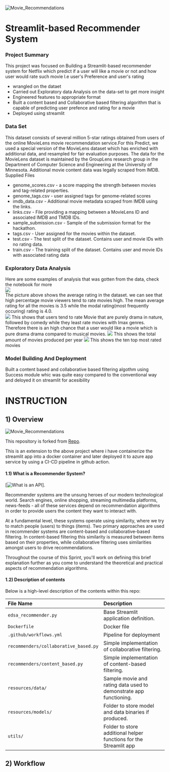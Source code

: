 ![Movie_Recommendations](resources/imgs/Image_header.png)
# Streamlit-based Recommender System
### Project Summary
This project was focused on Building a Streamlit-based recommender system for Netflix which predict if a user will like a movie or not and how user would rate such movie l.e user's Preference and user's rating 
- wrangled on the dataet
- Carried out Exploratory data Analysis on the data-set to get more insight
- Engineered features to appropriate format
- Built a content based and Collaborative based filtering algorithm that is capable of predicting user prefence and rating for a movie 
- Deployed using streamlit  

### Data Set
This dataset consists of several million 5-star ratings obtained from users of the online MovieLens movie recommendation service.For this Predict, we used a special version of the MovieLens dataset which has enriched with additional data, and resampled for fair evaluation purposes.
The data for the MovieLens dataset is maintained by the GroupLens research group in the Department of Computer Science and Engineering at the University of Minnesota. Additional movie content data was legally scraped from IMDB. \
Supplied Files 
- genome_scores.csv - a score mapping the strength between movies and tag-related properties. 
- genome_tags.csv - user assigned tags for genome-related scores 
- imdb_data.csv - Additional movie metadata scraped from IMDB using the links. 
- links.csv - File providing a mapping between a MovieLens ID and associated IMDB and TMDB IDs. 
- sample_submission.csv - Sample of the submission format for the hackathon. 
- tags.csv - User assigned for the movies within the dataset. 
- test.csv - The test split of the dataset. Contains user and movie IDs with no rating data. 
- train.csv - The training split of the dataset. Contains user and movie IDs with associated rating data 

### Exploratory Data Analysis
Here are some examples of analysis that was gotten from the data, check the notebook for more \
![](images/6.1.png) \
The picture above shows the average rating in the dataset. we can see that high percentage movie viewers tend to rate movies high. The mean average rating for all the movies is 3.5 while the modal rating(most frequently occuring) rating is 4.0. \
![](images/9.png)
This shows that users tend to rate Movie that are purely drama in nature, followed by comedy while they least rate movies with Imax genres. Therefore there is an high chance that a user would like a movie which is pure drama drama compared to musical movies.
![](images/7.png)
This shows the total amount of movies produced per year
![](image/8.png)
This shows the ten top most rated movies 

### Model Building And Deployment  
Built a content based and collaborative based filtering algothm using Success module whic was quite easy compared to the conventional way and deloyed it on streamlit for acesibility 




# INSTRUCTION

## 1) Overview

![Movie_Recommendations](resources/imgs/Image_header.png)

This repository is forked from [Repo](https://github.com/oibude/Netflix-movie-recommendation-system).

This is an extension to the above project where i have containerize the streamlit app into a docker container and later deployed it to azure app service by using a CI-CD pipeline in github action.

#### 1.1) What is a Recommender System?

[![What is an API](resources/imgs/What_is_a_recommender_system.png)].

Recommender systems are the unsung heroes of our modern technological world. Search engines, online shopping, streaming multimedia platforms, news-feeds - all of these services depend on recommendation algorithms in order to provide users the content they want to interact with.

At a fundamental level, these systems operate using similarity, where we try to match people (users) to things (items). Two primary approaches are used in recommender systems are content-based and collaborative-based filtering.  In content-based filtering this similarity is measured between items based on their properties, while collaborative filtering uses similarities amongst users to drive recommendations.

Throughout the course of this Sprint, you'll work on defining this brief explanation further as you come to understand the theoretical and practical aspects of recommendation algorithms.     

#### 1.2) Description of contents

Below is a high-level description of the contents within this repo:

| File Name                             | Description                                                       |
| :---------------------                | :--------------------                                             |
| `edsa_recommender.py`                 | Base Streamlit application definition.                            |
| `Dockerfile`                          | Docker file                                                       |
| `.github/workflows.yml`               | Pipeline for deployment                                           |
| `recommenders/collaborative_based.py` | Simple implementation of collaborative filtering.                 |
| `recommenders/content_based.py`       | Simple implementation of content-based filtering.                 |
| `resources/data/`                     | Sample movie and rating data used to demonstrate app functioning. |
| `resources/models/`                   | Folder to store model and data binaries if produced.              |
| `utils/`                              | Folder to store additional helper functions for the Streamlit app |

## 2) Workflow




